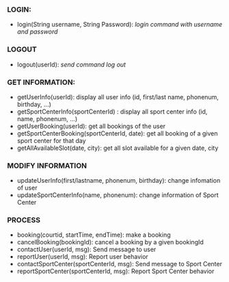### LOGIN:
- login(String username, String Password): *login command with username and password*

### LOGOUT
- logout(userId): *send command log out*
 
### GET INFORMATION:
- getUserInfo(userId): display all user info (id, first/last name, phonenum, birthday, ...)
- getSportCenterInfo(sportCenterId) : display all sport center info (id, name, phonenum, ...)
- getUserBooking(userId): get all bookings of the user
- getSportCenterBooking(sportCenterId, date): get all booking of a given sport center for that day
- getAllAvailableSlot(date, city): get all slot available for a given date, city


### MODIFY INFORMATION
- updateUserInfo(first/lastname, phonenum, birthday): change infomation of user
- updateSportCenterInfo(name, phonenum): change information of Sport Center


### PROCESS
- booking(courtid, startTime, endTime): make a booking
- cancelBooking(bookingId): cancel a booking by a given bookingId
- contactUser(userId, msg): Send message to user 
- reportUser(userId, msg): Report user behavior
- contactSportCenter(sportCenterId, msg): Send message to Sport Center
- reportSportCenter(sportCenterId, msg): Report Sport Center behavior
